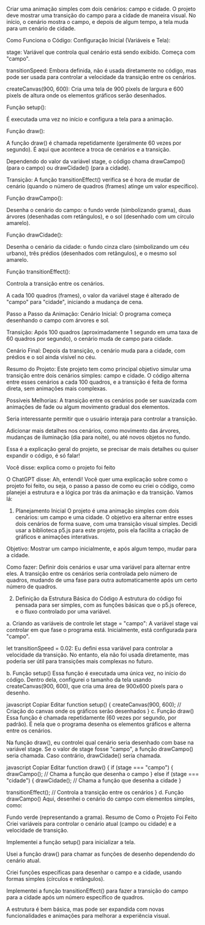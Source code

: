 Criar uma animação simples com dois cenários: campo e cidade. O projeto deve mostrar uma transição do campo para a cidade de maneira visual. No início, o cenário mostra o campo, e depois de algum tempo, a tela muda para um cenário de cidade.

Como Funciona o Código:
Configuração Inicial (Variáveis e Tela):

stage: Variável que controla qual cenário está sendo exibido. Começa com "campo".

transitionSpeed: Embora definida, não é usada diretamente no código, mas pode ser usada para controlar a velocidade da transição entre os cenários.

createCanvas(900, 600): Cria uma tela de 900 pixels de largura e 600 pixels de altura onde os elementos gráficos serão desenhados.

Função setup():

É executada uma vez no início e configura a tela para a animação.

Função draw():

A função draw() é chamada repetidamente (geralmente 60 vezes por segundo). É aqui que acontece a troca de cenários e a transição.

Dependendo do valor da variável stage, o código chama drawCampo() (para o campo) ou drawCidade() (para a cidade).

Transição: A função transitionEffect() verifica se é hora de mudar de cenário (quando o número de quadros (frames) atinge um valor específico).

Função drawCampo():

Desenha o cenário do campo: o fundo verde (simbolizando grama), duas árvores (desenhadas com retângulos), e o sol (desenhado com um círculo amarelo).

Função drawCidade():

Desenha o cenário da cidade: o fundo cinza claro (simbolizando um céu urbano), três prédios (desenhados com retângulos), e o mesmo sol amarelo.

Função transitionEffect():

Controla a transição entre os cenários.

A cada 100 quadros (frames), o valor da variável stage é alterado de "campo" para "cidade", iniciando a mudança de cena.

Passo a Passo da Animação:
Cenário Inicial: O programa começa desenhando o campo com árvores e sol.

Transição: Após 100 quadros (aproximadamente 1 segundo em uma taxa de 60 quadros por segundo), o cenário muda de campo para cidade.

Cenário Final: Depois da transição, o cenário muda para a cidade, com prédios e o sol ainda visível no céu.

Resumo do Projeto:
Este projeto tem como principal objetivo simular uma transição entre dois cenários simples: campo e cidade. O código alterna entre esses cenários a cada 100 quadros, e a transição é feita de forma direta, sem animações mais complexas.

Possíveis Melhorias:
A transição entre os cenários pode ser suavizada com animações de fade ou algum movimento gradual dos elementos.

Seria interessante permitir que o usuário interaja para controlar a transição.

Adicionar mais detalhes nos cenários, como movimento das árvores, mudanças de iluminação (dia para noite), ou até novos objetos no fundo.

Essa é a explicação geral do projeto, se precisar de mais detalhes ou quiser expandir o código, é só falar!



Você disse:
explica como o projeto foi feito

O ChatGPT disse:
Ah, entendi! Você quer uma explicação sobre como o projeto foi feito, ou seja, o passo a passo de como eu criei o código, como planejei a estrutura e a lógica por trás da animação e da transição. Vamos lá:

1. Planejamento Inicial
O projeto é uma animação simples com dois cenários: um campo e uma cidade. O objetivo era alternar entre esses dois cenários de forma suave, com uma transição visual simples. Decidi usar a biblioteca p5.js para este projeto, pois ela facilita a criação de gráficos e animações interativas.

Objetivo: Mostrar um campo inicialmente, e após algum tempo, mudar para a cidade.

Como fazer: Definir dois cenários e usar uma variável para alternar entre eles. A transição entre os cenários seria controlada pelo número de quadros, mudando de uma fase para outra automaticamente após um certo número de quadros.

2. Definição da Estrutura Básica do Código
A estrutura do código foi pensada para ser simples, com as funções básicas que o p5.js oferece, e o fluxo controlado por uma variável.

a. Criando as variáveis de controle
let stage = "campo": A variável stage vai controlar em que fase o programa está. Inicialmente, está configurada para "campo".

let transitionSpeed = 0.02: Eu defini essa variável para controlar a velocidade da transição. No entanto, ela não foi usada diretamente, mas poderia ser útil para transições mais complexas no futuro.

b. Função setup()
Essa função é executada uma única vez, no início do código. Dentro dela, configurei o tamanho da tela usando createCanvas(900, 600), que cria uma área de 900x600 pixels para o desenho.

javascript
Copiar
Editar
function setup() {
  createCanvas(900, 600); // Criação do canvas onde os gráficos serão desenhados
}
c. Função draw()
Essa função é chamada repetidamente (60 vezes por segundo, por padrão). É nela que o programa desenha os elementos gráficos e alterna entre os cenários.

Na função draw(), eu controlei qual cenário seria desenhado com base na variável stage. Se o valor de stage fosse "campo", a função drawCampo() seria chamada. Caso contrário, drawCidade() seria chamada.

javascript
Copiar
Editar
function draw() {
  if (stage === "campo") {
    drawCampo(); // Chama a função que desenha o campo
  } else if (stage === "cidade") {
    drawCidade(); // Chama a função que desenha a cidade
  }
  
  transitionEffect(); // Controla a transição entre os cenários
}
d. Função drawCampo()
Aqui, desenhei o cenário do campo com elementos simples, como:

Fundo verde (representando a grama).
Resumo de Como o Projeto Foi Feito
Criei variáveis para controlar o cenário atual (campo ou cidade) e a velocidade de transição.

Implementei a função setup() para inicializar a tela.

Usei a função draw() para chamar as funções de desenho dependendo do cenário atual.

Criei funções específicas para desenhar o campo e a cidade, usando formas simples (círculos e retângulos).

Implementei a função transitionEffect() para fazer a transição do campo para a cidade após um número específico de quadros.

A estrutura é bem básica, mas pode ser expandida com novas funcionalidades e animações para melhorar a experiência visual.
